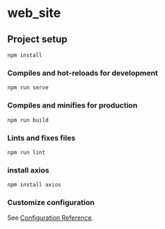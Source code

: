 # web_site

## Project setup
```
npm install
```

### Compiles and hot-reloads for development
```
npm run serve
```

### Compiles and minifies for production
```
npm run build
```

### Lints and fixes files
```
npm run lint
```
### install axios
```
npm install axios
```


### Customize configuration
See [Configuration Reference](https://cli.vuejs.org/config/).
